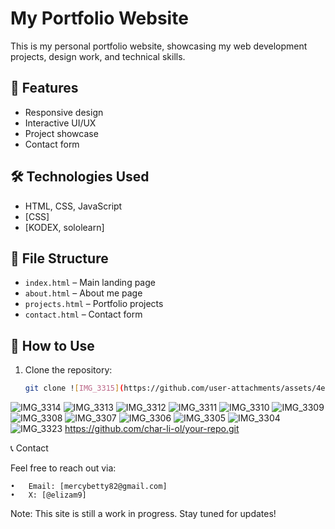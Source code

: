 # My Portfolio Website  

This is my personal portfolio website, showcasing my web development projects, design work, and technical skills.  

## 🚀 Features  
- Responsive design  
- Interactive UI/UX  
- Project showcase  
- Contact form  

## 🛠️ Technologies Used  
- HTML, CSS, JavaScript  
- [CSS] 
- [KODEX, sololearn]  

## 📂 File Structure  
- `index.html` – Main landing page  
- `about.html` – About me page  
- `projects.html` – Portfolio projects  
- `contact.html` – Contact form  

## 📌 How to Use  
1. Clone the repository:  
   ```bash
   git clone ![IMG_3315](https://github.com/user-attachments/assets/4e8d88b2-c22b-430f-8d39-1a9335af1a6e)
![IMG_3314](https://github.com/user-attachments/assets/316d4a4f-f682-40f0-9cc7-cf827b6fcd4f)
![IMG_3313](https://github.com/user-attachments/assets/e51cd72e-10b0-407f-8d2b-82d7cb4df448)
![IMG_3312](https://github.com/user-attachments/assets/85e4a5db-68a7-4eb1-aa84-d1f4938782c5)
![IMG_3311](https://github.com/user-attachments/assets/425b7117-4ad0-4022-a9bc-99836599dcec)
![IMG_3310](https://github.com/user-attachments/assets/a421c820-b3ab-4b6a-9fae-ef3ee4eb9fbc)
![IMG_3309](https://github.com/user-attachments/assets/6bab6186-0584-4259-8e78-8e6e48b6e5a3)
![IMG_3308](https://github.com/user-attachments/assets/06a21040-df83-41b8-8918-863050067c38)
![IMG_3307](https://github.com/user-attachments/assets/482929e0-04b7-4b6e-b9a3-383ceea2b6ae)
![IMG_3306](https://github.com/user-attachments/assets/13576d39-091a-4340-a882-d95088916e13)
![IMG_3305](https://github.com/user-attachments/assets/cb669006-bd5b-4385-af6a-6fc9216e6d24)
![IMG_3304](https://github.com/user-attachments/assets/9559cde1-a911-4bce-8b77-c1a94625ec64)
![IMG_3323](https://github.com/user-attachments/assets/bdf5e7c6-103b-45df-b064-f3aa3f875cd1)
https://github.com/char-li-ol/your-repo.git

📞 Contact

Feel free to reach out via:

	•	Email: [mercybetty82@gmail.com]
	•	X: [@elizam9]

Note: This site is still a work in progress. Stay tuned for updates!
